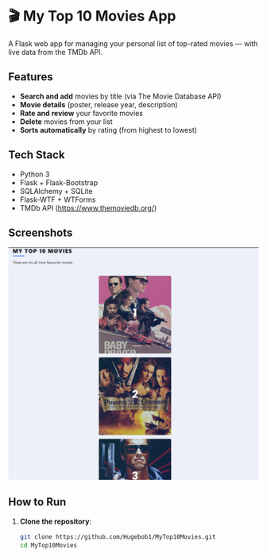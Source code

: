 # 🎬 My Top 10 Movies App

A Flask web app for managing your personal list of top-rated movies — with live data from the TMDb API.

## Features

- **Search and add** movies by title (via The Movie Database API)
- **Movie details** (poster, release year, description)
- **Rate and review** your favorite movies
-  **Delete** movies from your list
- **Sorts automatically** by rating (from highest to lowest)

## Tech Stack

- Python 3
- Flask + Flask-Bootstrap
- SQLAlchemy + SQLite
- Flask-WTF + WTForms
- TMDb API (https://www.themoviedb.org/)

## Screenshots

<img src="screenshots/home.png" width="700">


## How to Run

1. **Clone the repository**:
   ```bash
   git clone https://github.com/Hugebob1/MyTop10Movies.git
   cd MyTop10Movies
